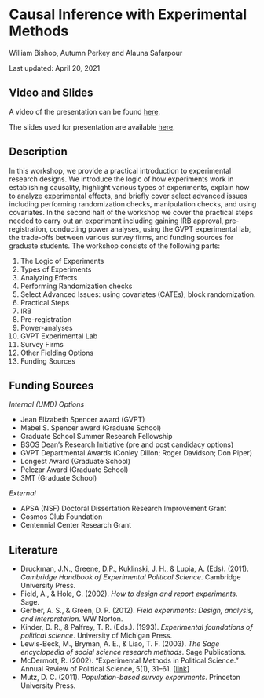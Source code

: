 # Causal Inference with Experimental Methods

William Bishop, Autumn Perkey and Alauna Safarpour

Last updated: April 20, 2021

## Video and Slides

A video of the presentation can be found [here](https://www.dropbox.com/s/l1ngmn187ofwg6g/experiments-asafarpour-wbishop-aperkey.mp4?dl=0).

The slides used for presentation are available [here](https://www.dropbox.com/s/t3fa0rgm3n7aket/ExperimentalResearch.pptx?dl=0).

## Description

In this workshop, we provide a practical introduction to experimental research designs. We introduce the logic of how experiments work in establishing causality, highlight various types of experiments, explain how to analyze experimental effects, and briefly cover select advanced issues including performing randomization checks, manipulation checks, and using covariates. In the second half of the workshop we cover the practical steps needed to carry out an experiment including gaining IRB approval, pre-registration, conducting power analyses,  using the GVPT experimental lab, the trade-offs between various survey firms, and funding sources for graduate students. The workshop consists of the following parts:

1. The Logic of Experiments
2. Types of Experiments
3. Analyzing Effects
4. Performing Randomization checks
5. Select Advanced Issues: using covariates (CATEs); block randomization.
6. Practical Steps
  1. IRB
  2. Pre-registration
  3. Power-analyses
  4. GVPT Experimental Lab
  5. Survey Firms
  6. Other Fielding Options
  7. Funding Sources 

## Funding Sources

_Internal (UMD) Options_

- Jean Elizabeth Spencer award (GVPT)
- Mabel S. Spencer award (Graduate School)
- Graduate School Summer Research Fellowship
- BSOS Dean’s Research Initiative (pre and post candidacy options)
- GVPT Departmental Awards (Conley Dillon; Roger Davidson; Don Piper)
- Longest Award (Graduate School)
- Pelczar Award (Graduate School)
- 3MT (Graduate School)

_External_

- APSA (NSF) Doctoral Dissertation Research Improvement Grant
- Cosmos Club Foundation
- Centennial Center Research Grant

## Literature

- Druckman, J.N., Greene, D.P., Kuklinski, J. H., & Lupia, A. (Eds). (2011). _Cambridge Handbook of Experimental Political Science_. Cambridge University Press.
- Field, A., & Hole, G. (2002). _How to design and report experiments_. Sage.
- Gerber, A. S., & Green, D. P. (2012). _Field experiments: Design, analysis, and interpretation_. WW Norton.
- Kinder, D. R., & Palfrey, T. R. (Eds.). (1993). _Experimental foundations of political science_. University of Michigan Press.
- Lewis-Beck, M., Bryman, A. E., & Liao, T. F. (2003). _The Sage encyclopedia of social science research methods_. Sage Publications.
- McDermott, R. (2002). “Experimental Methods in Political Science.” Annual Review of Political Science, 5(1), 31–61. [[link](https://www.annualreviews.org/doi/pdf/10.1146/annurev.polisci.5.091001.170657)]
- Mutz, D. C. (2011). _Population-based survey experiments_. Princeton University Press.